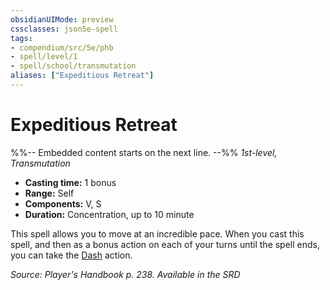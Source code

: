 ```yaml
---
obsidianUIMode: preview
cssclasses: json5e-spell
tags:
- compendium/src/5e/phb
- spell/level/1
- spell/school/transmutation
aliases: ["Expeditious Retreat"]
---
```

# Expeditious Retreat
%%-- Embedded content starts on the next line. --%%
*1st-level, Transmutation*  

- **Casting time:** 1 bonus
- **Range:** Self
- **Components:** V, S
- **Duration:** Concentration, up to 10 minute

This spell allows you to move at an incredible pace. When you cast this spell, and then as a bonus action on each of your turns until the spell ends, you can take the [Dash](Mechanics/Rules/actions.md#Dash) action.

*Source: Player's Handbook p. 238. Available in the <span title='Systems Reference Document (5.1)'>SRD</span>*